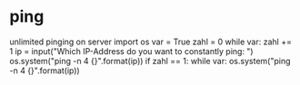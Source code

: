 # ping
unlimited pinging on server
import os
var = True
zahl = 0
while var:
    zahl += 1
    ip = input("Which IP-Address do you want to constantly ping: ")
    os.system("ping -n 4 {}".format(ip))
    if zahl == 1:
        while var:
            os.system("ping -n 4 {}".format(ip))
